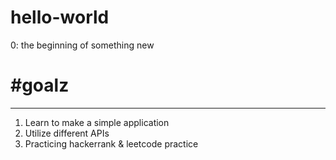 # hello-world
0: the beginning of something new

# #goalz 
-----------------
1. Learn to make a simple application
2. Utilize different APIs
3. Practicing hackerrank & leetcode practice
